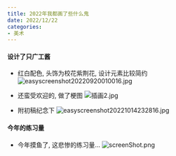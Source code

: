 ```yaml
---
title: 2022年我都画了些什么鬼
date: 2022/12/22
categories: 
- 美术
---
```


#### 设计了只广工酱
* 红白配色, 头饰为校花紫荆花, 设计元素比较简约
![easyscreenshot20220920010016.jpg](https://s2.loli.net/2024/11/30/c2Yyq6vKXRNIW5Z.jpg)

* 还蛮受欢迎的, 做了梗图
![插画2.jpg](https://s2.loli.net/2024/11/30/Kp4nSscHv6kMdlV.jpg)

* 附初稿纪念下
![easyscreenshot20221014232816.jpg](https://s2.loli.net/2024/11/30/ymD2olMwdbWVB5z.jpg)


#### 今年的练习量
* 今年摸鱼了, 这悲惨的练习量...
![screenShot.png](https://s2.loli.net/2024/11/30/oKFhtkjTHvVSXqQ.png)
